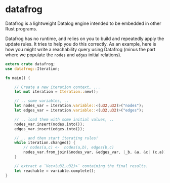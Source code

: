 # datafrog

Datafrog is a lightweight Datalog engine intended to be embedded in other Rust programs.

Datafrog has no runtime, and relies on you to build and repeatedly apply the update rules.
It tries to help you do this correctly. As an example, here is how you might write a reachability
query using Datafrog (minus the part where we populate the `nodes` and `edges` initial relations).

```rust
extern crate datafrog;
use datafrog::Iteration;

fn main() {

    // Create a new iteration context, ...
    let mut iteration = Iteration::new();

    // .. some variables, ..
    let nodes_var = iteration.variable::<(u32,u32)>("nodes");
    let edges_var = iteration.variable::<(u32,u32)>("edges");

    // .. load them with some initial values, ..
    nodes_var.insert(nodes.into());
    edges_var.insert(edges.into());

    // .. and then start iterating rules!
    while iteration.changed() {
        // nodes(a,c) <-  nodes(a,b), edges(b,c)
        nodes_var.from_join(&nodes_var, &edges_var, |_b, &a, &c| (c,a));
    }

    // extract a `Vec<(u32,u32)>` containing the final results.
    let reachable = variable.complete();
}
```